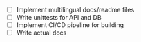 - [ ] Implement multilingual docs/readme files
- [ ] Write unittests for API and DB
- [ ] Implement CI/CD pipeline for building
- [ ] Write actual docs